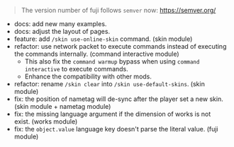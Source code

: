 > The version number of fuji follows `semver` now: https://semver.org/ 
 
- docs: add new many examples.
- docs: adjust the layout of pages.
- feature: add `/skin use-online-skin` command. (skin module)
- refactor: use network packet to execute commands instead of executing the commands internally. (command interactive module)
  - This also fix the `command warmup` bypass when using `command interactive` to execute commands.
  - Enhance the compatibility with other mods.
- refactor: rename `/skin clear` into `/skin use-default-skins`. (skin module)
- fix: the position of nametag will de-sync after the player set a new skin. (skin module + nametag module)
- fix: the missing language argument if the dimension of works is not exist. (works module)
- fix: the `object.value` language key doesn't parse the literal value. (fuji module)